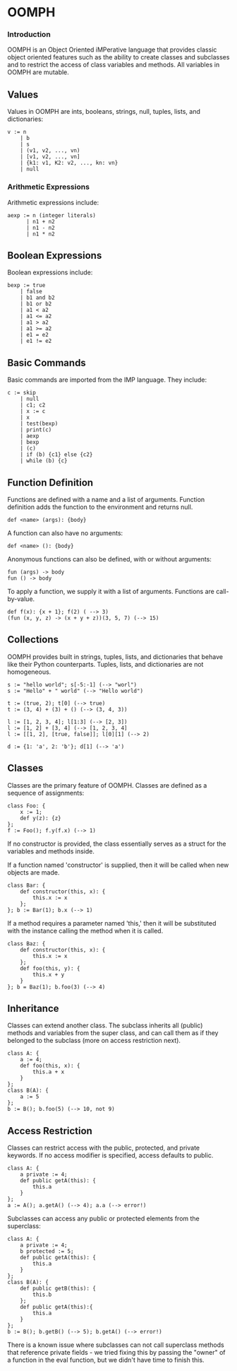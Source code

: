 # OOMPH

### Introduction 

OOMPH is an Object Oriented iMPerative language that provides classic 
object oriented features such as the ability to create classes and 
subclasses and to restrict the access of class variables and methods. 
All variables in OOMPH are mutable. 


## Values 

Values in OOMPH are ints, booleans, strings, null, tuples, lists, 
and dictionaries: 

```
v := n
    | b
    | s
    | (v1, v2, ..., vn)
    | [v1, v2, ..., vn]
    | {k1: v1, K2: v2, ..., kn: vn} 
    | null
```

### Arithmetic Expressions 

Arithmetic expressions include: 

```
aexp := n (integer literals) 
      | n1 + n2 
      | n1 - n2 
      | n1 * n2 
``` 

## Boolean Expressions 

Boolean expressions include:

```
bexp := true 
    | false
    | b1 and b2 
    | b1 or b2
    | a1 < a2
    | a1 <= a2
    | a1 > a2
    | a1 >= a2
    | e1 = e2
    | e1 != e2  
```

## Basic Commands 

Basic commands are imported from the IMP language. They include: 

```
c := skip
    | null 
    | c1; c2
    | x := c 
    | x 
    | test(bexp) 
    | print(c)
    | aexp
    | bexp
    | (c)
    | if (b) {c1} else {c2}
    | while (b) {c}
```

## Function Definition

Functions are defined with a name and a list of arguments. Function definition 
adds the function to the environment and returns null. 
``` 
def <name> (args): {body}
```
A function can also have no arguments: 
```
def <name> (): {body} 
```
Anonymous functions can also be defined, with or without arguments: 
```
fun (args) -> body 
fun () -> body
```
To apply a function, we supply it with a list of arguments. Functions are 
call-by-value. 
```
def f(x): {x + 1}; f(2) ( --> 3)
(fun (x, y, z) -> (x + y + z))(3, 5, 7) (--> 15) 
```

## Collections

OOMPH provides built in strings, tuples, lists, and dictionaries that 
behave like their Python counterparts. Tuples, lists, and dictionaries 
are not homogeneous. 

```
s := "hello world"; s[-5:-1] (--> "worl")
s := "Hello" + " world" (--> "Hello world")

t := (true, 2); t[0] (--> true)
t := (3, 4) + (3) + () (--> (3, 4, 3)) 

l := [1, 2, 3, 4]; l[1:3] (--> [2, 3])
l := [1, 2] + [3, 4] (--> [1, 2, 3, 4]
l := [[1, 2], [true, false]]; l[0][1] (--> 2) 

d := {1: 'a', 2: 'b'}; d[1] (--> 'a')
```

## Classes 

Classes are the primary feature of OOMPH. Classes are 
defined as a sequence of assignments: 

```
class Foo: {
    x := 1;
    def y(z): {z}
}; 
f := Foo(); f.y(f.x) (--> 1) 
```

If no constructor is provided, the class essentially serves 
as a struct for the variables and methods inside. 

If a function named 'constructor' is supplied, then it 
will be called when new objects are made. 

```
class Bar: {
    def constructor(this, x): {
        this.x := x
    }; 
}; b := Bar(1); b.x (--> 1)
``` 
If a method requires a parameter named 'this,' then it will be 
substituted with the instance calling the method when it is called. 

```
class Baz: {
    def constructor(this, x): {
        this.x := x
    }; 
    def foo(this, y): {
        this.x + y
    }
}; b = Baz(1); b.foo(3) (--> 4)  
```

## Inheritance 

Classes can extend another class. The subclass inherits all (public)
methods and variables from the super class, and can call them as if they 
belonged to the subclass (more on access restriction next). 

```
class A: {
    a := 4; 
    def foo(this, x): {
        this.a + x
    }
}; 
class B(A): {
    a := 5
}; 
b := B(); b.foo(5) (--> 10, not 9)
``` 

## Access Restriction 

Classes can restrict access with the public, protected, and private 
keywords. If no access modifier is specified, access defaults to 
public. 

```
class A: {
    a private := 4; 
    def public getA(this): {
        this.a
    }
}; 
a := A(); a.getA() (--> 4); a.a (--> error!)
```

Subclasses can access any public or protected elements from the superclass: 
```
class A: {
    a private := 4; 
    b protected := 5;
    def public getA(this): {
        this.a
    }
}; 
class B(A): {
    def public getB(this): {
        this.b
    };
    def public getA(this):{
        this.a
    } 
};
b := B(); b.getB() (--> 5); b.getA() (--> error!)
```

There is a known issue where subclasses can not call 
superclass methods that reference private fields - we tried fixing this 
by passing the "owner" of a function in the eval function, but we 
didn't have time to finish this. 